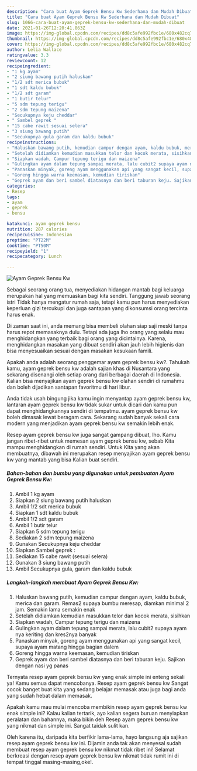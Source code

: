 ```yaml
---
description: "Cara buat Ayam Geprek Bensu Kw Sederhana dan Mudah Dibuat"
title: "Cara buat Ayam Geprek Bensu Kw Sederhana dan Mudah Dibuat"
slug: 1066-cara-buat-ayam-geprek-bensu-kw-sederhana-dan-mudah-dibuat
date: 2021-01-26T12:20:41.863Z
image: https://img-global.cpcdn.com/recipes/dd8c5afe992fbc1e/680x482cq70/ayam-geprek-bensu-kw-foto-resep-utama.jpg
thumbnail: https://img-global.cpcdn.com/recipes/dd8c5afe992fbc1e/680x482cq70/ayam-geprek-bensu-kw-foto-resep-utama.jpg
cover: https://img-global.cpcdn.com/recipes/dd8c5afe992fbc1e/680x482cq70/ayam-geprek-bensu-kw-foto-resep-utama.jpg
author: Lelia Wallace
ratingvalue: 3.3
reviewcount: 12
recipeingredient:
- "1 kg ayam"
- "2 siung bawang putih haluskan"
- "1/2 sdt merica bubuk"
- "1 sdt kaldu bubuk"
- "1/2 sdt garam"
- "1 butir telur"
- "5 sdm tepung terigu"
- "2 sdm tepung maizena"
- "Secukupnya keju cheddar"
- " Sambel geprek "
- "15 cabe rawit sesuai selera"
- "3 siung bawang putih"
- "Secukupnya gula garam dan kaldu bubuk"
recipeinstructions:
- "Haluskan bawang putih, kemudian campur dengan ayam, kaldu bubuk, merica dan garam. Remas2 supaya bumbu meresap, diamkan minimal 2 jam. Semakin lama semakin enak"
- "Setelah didiamkan kemudian masukkan telor dan kocok merata, sisihkan"
- "Siapkan wadah, Campur tepung terigu dan maizena"
- "Gulingkan ayam dalam tepung sampai merata, lalu cubit2 supaya ayam nya keriting dan kres2nya banyak"
- "Panaskan minyak, goreng ayam menggunakan api yang sangat kecil, supaya ayam matang hingga bagian dalem"
- "Goreng hingga warna keemasan, kemudian tiriskan"
- "Geprek ayam dan beri sambel diatasnya dan beri taburan keju. Sajikan dengan nasi yg panas"
categories:
- Resep
tags:
- ayam
- geprek
- bensu

katakunci: ayam geprek bensu 
nutrition: 287 calories
recipecuisine: Indonesian
preptime: "PT22M"
cooktime: "PT50M"
recipeyield: "1"
recipecategory: Lunch

---
```



![Ayam Geprek Bensu Kw](https://img-global.cpcdn.com/recipes/dd8c5afe992fbc1e/680x482cq70/ayam-geprek-bensu-kw-foto-resep-utama.jpg)

Sebagai seorang orang tua, menyediakan hidangan mantab bagi keluarga merupakan hal yang memuaskan bagi kita sendiri. Tanggung jawab seorang istri Tidak hanya mengatur rumah saja, tetapi kamu pun harus menyediakan keperluan gizi tercukupi dan juga santapan yang dikonsumsi orang tercinta harus enak.

Di zaman  saat ini, anda memang bisa membeli olahan siap saji meski tanpa harus repot memasaknya dulu. Tetapi ada juga lho orang yang selalu mau menghidangkan yang terbaik bagi orang yang dicintainya. Karena, menghidangkan masakan yang dibuat sendiri akan jauh lebih higienis dan bisa menyesuaikan sesuai dengan masakan kesukaan famili. 



Apakah anda adalah seorang penggemar ayam geprek bensu kw?. Tahukah kamu, ayam geprek bensu kw adalah sajian khas di Nusantara yang sekarang disenangi oleh setiap orang dari berbagai daerah di Indonesia. Kalian bisa menyajikan ayam geprek bensu kw olahan sendiri di rumahmu dan boleh dijadikan santapan favoritmu di hari libur.

Anda tidak usah bingung jika kamu ingin menyantap ayam geprek bensu kw, lantaran ayam geprek bensu kw tidak sukar untuk dicari dan kamu pun dapat menghidangkannya sendiri di tempatmu. ayam geprek bensu kw boleh dimasak lewat beragam cara. Sekarang sudah banyak sekali cara modern yang menjadikan ayam geprek bensu kw semakin lebih enak.

Resep ayam geprek bensu kw juga sangat gampang dibuat, lho. Kamu jangan ribet-ribet untuk memesan ayam geprek bensu kw, sebab Kita mampu menghidangkan di rumah sendiri. Untuk Kita yang akan membuatnya, dibawah ini merupakan resep menyajikan ayam geprek bensu kw yang mantab yang bisa Kalian buat sendiri.

<!--inarticleads1-->

##### Bahan-bahan dan bumbu yang digunakan untuk pembuatan Ayam Geprek Bensu Kw:

1. Ambil 1 kg ayam
1. Siapkan 2 siung bawang putih haluskan
1. Ambil 1/2 sdt merica bubuk
1. Siapkan 1 sdt kaldu bubuk
1. Ambil 1/2 sdt garam
1. Ambil 1 butir telur
1. Siapkan 5 sdm tepung terigu
1. Sediakan 2 sdm tepung maizena
1. Gunakan Secukupnya keju cheddar
1. Siapkan  Sambel geprek :
1. Sediakan 15 cabe rawit (sesuai selera)
1. Gunakan 3 siung bawang putih
1. Ambil Secukupnya gula, garam dan kaldu bubuk




<!--inarticleads2-->

##### Langkah-langkah membuat Ayam Geprek Bensu Kw:

1. Haluskan bawang putih, kemudian campur dengan ayam, kaldu bubuk, merica dan garam. Remas2 supaya bumbu meresap, diamkan minimal 2 jam. Semakin lama semakin enak
1. Setelah didiamkan kemudian masukkan telor dan kocok merata, sisihkan
1. Siapkan wadah, Campur tepung terigu dan maizena
1. Gulingkan ayam dalam tepung sampai merata, lalu cubit2 supaya ayam nya keriting dan kres2nya banyak
1. Panaskan minyak, goreng ayam menggunakan api yang sangat kecil, supaya ayam matang hingga bagian dalem
1. Goreng hingga warna keemasan, kemudian tiriskan
1. Geprek ayam dan beri sambel diatasnya dan beri taburan keju. Sajikan dengan nasi yg panas




Ternyata resep ayam geprek bensu kw yang enak simple ini enteng sekali ya! Kamu semua dapat mencobanya. Resep ayam geprek bensu kw Sangat cocok banget buat kita yang sedang belajar memasak atau juga bagi anda yang sudah hebat dalam memasak.

Apakah kamu mau mulai mencoba membikin resep ayam geprek bensu kw enak simple ini? Kalau kalian tertarik, ayo kalian segera buruan menyiapkan peralatan dan bahannya, maka bikin deh Resep ayam geprek bensu kw yang nikmat dan simple ini. Sangat taidak sulit kan. 

Oleh karena itu, daripada kita berfikir lama-lama, hayo langsung aja sajikan resep ayam geprek bensu kw ini. Dijamin anda tak akan menyesal sudah membuat resep ayam geprek bensu kw nikmat tidak ribet ini! Selamat berkreasi dengan resep ayam geprek bensu kw nikmat tidak rumit ini di tempat tinggal masing-masing,oke!.

